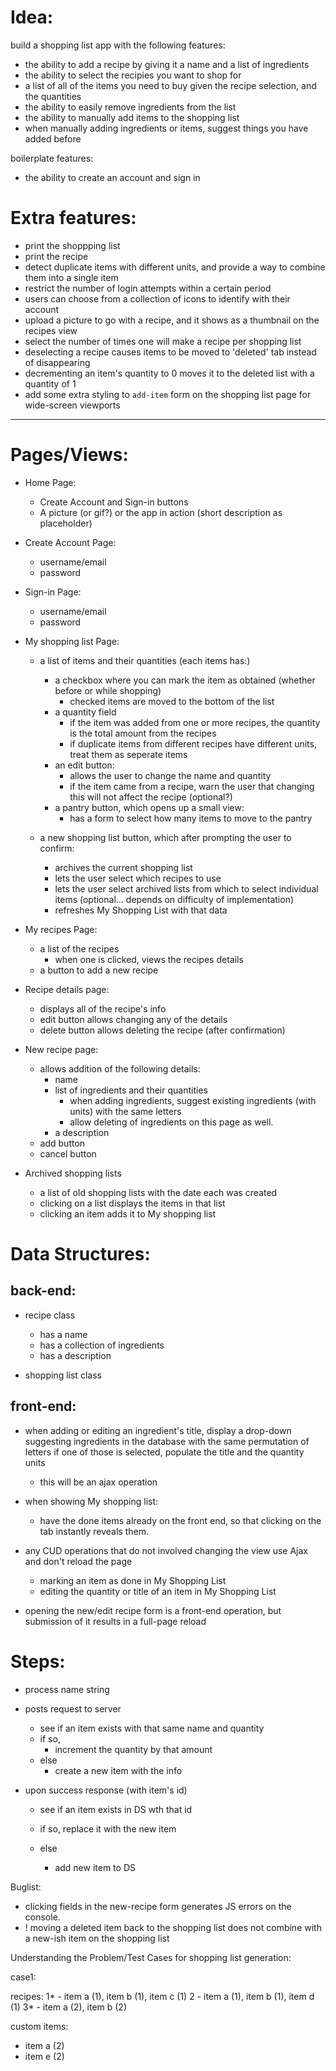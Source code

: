 # Idea:
build a shopping list app with the following features:
- the ability to add a recipe by giving it a name and a list of ingredients
- the ability to select the recipies you want to shop for
- a list of all of the items you need to buy given the recipe selection, and the quantities
- the ability to easily remove ingredients from the list
- the ability to manually add items to the shopping list
- when manually adding ingredients or items, suggest things you have added before

boilerplate features:
- the ability to create an account and sign in

# Extra features:
- print the shoppping list
- print the recipe
- detect duplicate items with different units, and provide a way to combine them into a single item
- restrict the number of login attempts within a certain period
- users can choose from a collection of icons to identify with their account
- upload a picture to go with a recipe, and it shows as a thumbnail on the recipes view
- select the number of times one will make a recipe per shopping list
- deselecting a recipe causes items to be moved to 'deleted' tab instead of disappearing
- decrementing an item's quantity to 0 moves it to the deleted list with a quantity of 1
- add some extra styling to `add-item` form on the shopping list page for wide-screen viewports

--------
# Pages/Views:
- Home Page:
  - Create Account and Sign-in buttons
  - A picture (or gif?) or the app in action (short description as placeholder)

- Create Account Page:
  - username/email
  - password

- Sign-in Page:
  - username/email
  - password

- My shopping list Page:
  - a list of items and their quantities (each items has:)
    - a checkbox where you can mark the item as obtained (whether before or while shopping)
      - checked items are moved to the bottom of the list
    - a quantity field
      - if the item was added from one or more recipes, the quantity is the total amount from the recipes
      - if duplicate items from different recipes have different units, treat them as seperate items
    - an edit button:
      - allows the user to change the name and quantity
      - if the item came from a recipe, warn the user that changing this will not affect the recipe (optional?)
    - a pantry button, which opens up a small view:
      - has a form to select how many items to move to the pantry

  - a new shopping list button, which after prompting the user to confirm:
    - archives the current shopping list
    - lets the user select which recipes to use
    - lets the user select archived lists from which to select individual items (optional... depends on difficulty of implementation)
    - refreshes My Shopping List with that data

- My recipes Page:
  - a list of the recipes
    - when one is clicked, views the recipes details
  - a button to add a new recipe

- Recipe details page:
  - displays all of the recipe's info
  - edit button allows changing any of the details
  - delete button allows deleting the recipe (after confirmation)

- New recipe page:
  - allows addition of the following details:
    - name
    - list of ingredients and their quantities
      - when adding ingredients, suggest existing ingredients (with units) with the same letters
      - allow deleting of ingredients on this page as well.
    - a description
  - add button
  - cancel button

- Archived shopping lists
  - a list of old shopping lists with the date each was created
  - clicking on a list displays the items in that list
  - clicking an item adds it to My shopping list


# Data Structures:

## back-end:

- recipe class
  - has a name
  - has a collection of ingredients
  - has a description

- shopping list class


## front-end:

- when adding or editing an ingredient's title, display a drop-down suggesting ingredients in 
  the database with the same permutation of letters
    if one of those is selected, populate the title and the quantity units
  - this will be an ajax operation

- when showing My shopping list:
  - have the done items already on the front end, so that clicking on the tab instantly reveals them.

- any CUD operations that do not involved changing the view use Ajax and don't reload the page
  - marking an item as done in My Shopping List
  - editing the quantity or title of an item in My Shopping List

- opening the new/edit recipe form is a front-end operation, but submission of it results in a full-page reload


# Steps:

  - process name string
  - posts request to server
    - see if an item exists with that same name and quantity
    - if so,
      - increment the quantity by that amount
    - else
      - create a new item with the info

  - upon success response (with item's id)
    - see if an item exists in DS wth that id
    - if so, replace it with the new item

    - else
      - add new item to DS




























Buglist:
- clicking fields in the new-recipe form generates JS errors on the console.
- ! moving a deleted item back to the shopping list does not combine with a new-ish item on the shopping list










Understanding the Problem/Test Cases for shopping list generation:

case1:

recipes:
  1* - item a (1), item b (1), item c (1)
  2 - item a (1), item b (1), item d (1)
  3* - item a (2), item b (2)

custom items:
  - item a (2)
  - item e (2)






